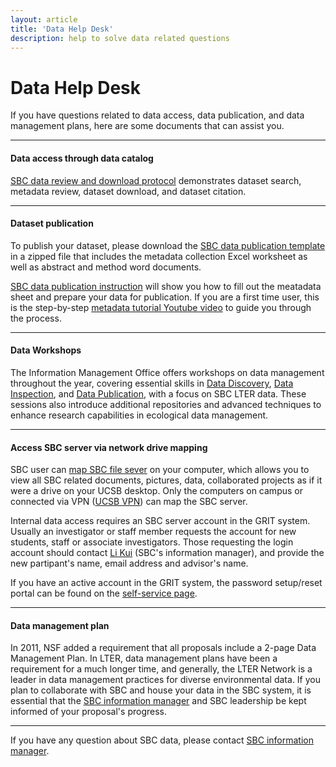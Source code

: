 ```yaml
---
layout: article
title: 'Data Help Desk'
description: help to solve data related questions
---
```


<div id="main-container">
<div class="container-fluid">

<h1> Data Help Desk </h1>

<p> If you have questions related to data access, data publication, and data management plans, here are some documents that can assist you.  </p>

<hr/>
<h4>Data access through data catalog</h4>

<p><a href="{{site.baseurl}}/external/Documents/data_help/SBCLTER_DataDownloadProtocol_WithWebsite.pdf">SBC data review and download protocol</a> demonstrates dataset search, metadata review, dataset download, and dataset citation.
    </p>

 <hr/>
<h4>Dataset publication</h4>

<p>To publish your dataset, please download the <a href="{{site.baseurl}}/external/Documents/data_help/Metadata_collection.zip">SBC data publication template</a> in a zipped file that includes the metadata collection 
    Excel worksheet as well as abstract and method word documents.  </p>
    
  
<p> <a href="{{site.baseurl}}/external/Documents/data_help/Instruction_on_filling_out_metadata.pdf">SBC data publication instruction</a> will show you how to fill out the meatadata sheet and prepare your data for publication. If you are a first time user, this is the step-by-step <a href="https://www.youtube.com/watch?v=0n7TteZFbpc">metadata tutorial Youtube video</a> to guide you through the process. 
     </p>

 <hr/>

 <h4>Data Workshops</h4>
 <p>The Information Management Office offers workshops on data management throughout the year, covering essential skills in <a href="{{page.url}}workshop_data_access/">Data Discovery</a>, <a href="{{page.url}}workshop_data_inspection/">Data Inspection</a>, and <a href="{{page.url}}workshop_data_publication/">Data Publication</a>, with a focus on SBC LTER data. These sessions also introduce additional repositories and advanced techniques to enhance research capabilities in ecological data management.</p>
 <hr/>
<h4>Access SBC server via network drive mapping</h4>
<p>SBC user can <a href="{{site.baseurl}}/external/Documents/data_help/SBC_map_network_drive.pdf">map SBC file sever</a> on your computer, which allows you to view all SBC related documents, pictures, data, collaborated projects as 
if it were a drive on your UCSB desktop. Only the computers on campus or connected via VPN 
(<a href="https://www.it.ucsb.edu/get-connected-vpn">UCSB VPN</a>) can map the SBC server. 
    </p> 
 <p> Internal data access requires an SBC server account in the GRIT system. Usually an investigator or staff member requests the account for new students, staff or associate investigators. Those requesting the login account should contact <a href="/about/people/lkui/">Li Kui</a> (SBC's information manager), and provide the new partipant's name, email address and advisor's name.</p>
<p>If you have an active account in the GRIT system, the password setup/reset portal can be found on the <a href="https://selfservice.grit.ucsb.edu/">self-service page</a>. </p> 

 <hr/>
 <h4>Data management plan</h4>
<p>In 2011, NSF added a requirement that all proposals include a 2-page Data Management Plan. In LTER, data management plans have been a requirement for a much longer time, and generally, the LTER Network is a leader in data management practices for diverse environmental data. If you plan to collaborate with SBC and house your data in the SBC system, it is essential that the <a href="mailto:lkui@ucsb.edu">SBC information manager</a> and SBC leadership be kept informed of your proposal's progress. </p> 

<hr/>
<p>If you have any question about SBC data, please contact <a href="mailto:lkui@ucsb.edu">SBC information manager</a>. </p> 


